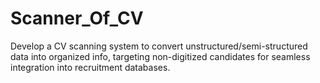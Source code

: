 # Scanner_Of_CV
Develop a CV scanning system to convert unstructured/semi-structured data into organized info, targeting non-digitized candidates for seamless integration into recruitment databases.
